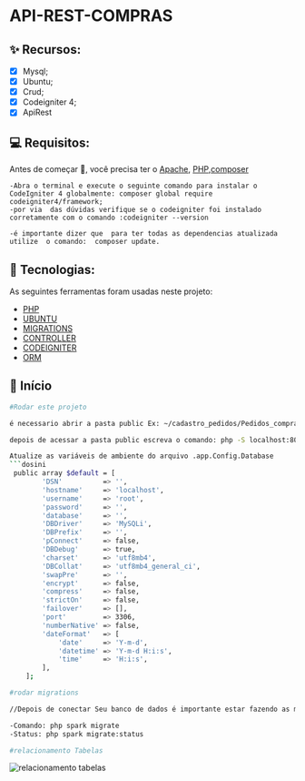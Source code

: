 # API-REST-COMPRAS

## ✨ Recursos:
- [x] Mysql;
- [x] Ubuntu;
- [x] Crud;
- [x] Codeigniter 4;
- [x] ApiRest

## 💻 Requisitos:

Antes de começar :checkered_flag:, você precisa ter o [Apache](https://httpd.apache.org/download.cgi), [PHP](https://www.php.net/downloads.php),[composer](https://getcomposer.org) 
```
-Abra o terminal e execute o seguinte comando para instalar o CodeIgniter 4 globalmente: composer global require codeigniter4/framework;
-por via  das dúvidas verifique se o codeigniter foi instalado corretamente com o comando :codeigniter --version

-é importante dizer que  para ter todas as dependencias atualizada utilize  o comando:  composer update.
```

## 🚀 Tecnologias:

As seguintes ferramentas foram usadas neste projeto:


- [PHP]()  
- [UBUNTU]() 
- [MIGRATIONS]()
- [CONTROLLER]()
- [CODEIGNITER]()
- [ORM]()
  
## :checkered_flag: Início


```bash
#Rodar este projeto

é necessario abrir a pasta public Ex: ~/cadastro_pedidos/Pedidos_compras/public

depois de acessar a pasta public escreva o comando: php -S localhost:8000

Atualize as variáveis de ambiente do arquivo .app.Config.Database
```dosini
 public array $default = [
        'DSN'          => '',
        'hostname'     => 'localhost',
        'username'     => 'root',
        'password'     => '',
        'database'     => '',
        'DBDriver'     => 'MySQLi',
        'DBPrefix'     => '',
        'pConnect'     => false,
        'DBDebug'      => true,
        'charset'      => 'utf8mb4',
        'DBCollat'     => 'utf8mb4_general_ci',
        'swapPre'      => '',
        'encrypt'      => false,
        'compress'     => false,
        'strictOn'     => false,
        'failover'     => [],
        'port'         => 3306,
        'numberNative' => false,
        'dateFormat'   => [
            'date'     => 'Y-m-d',
            'datetime' => 'Y-m-d H:i:s',
            'time'     => 'H:i:s',
        ],
    ];
```
```bash
#rodar migrations

//Depois de conectar Seu banco de dados é importante estar fazendo as migrations para que as tabelas sejam inseridas 

-Comando: php spark migrate
-Status: php spark migrate:status
```

```bash
#relacionamento Tabelas
```
![relacionamento tabelas](https://github.com/robertferrei/API-REST-Compras/assets/126025896/ddddee72-4398-44e0-97ac-3e3bcc721357)
